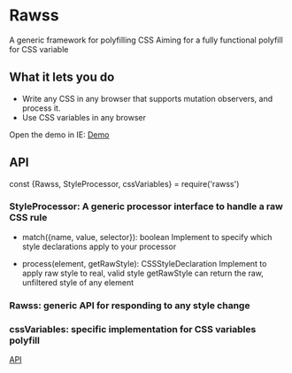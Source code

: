 # Rawss
A generic framework for polyfilling CSS
Aiming for a fully functional polyfill for CSS variable

## What it lets you do
* Write any CSS in any browser that supports mutation observers, and process it. 
* Use CSS variables in any browser

Open the demo in IE:
[Demo](https://wix.github.io/rawss/test/manual/index.html)

## API
const {Rawss, StyleProcessor, cssVariables} = require('rawss')

### StyleProcessor: A generic processor interface to handle a raw CSS rule
* match({name, value, selector}): boolean
Implement to specify which style declarations apply to your processor

* process(element, getRawStyle): CSSStyleDeclaration
Implement to apply raw style to real, valid style
getRawStyle can return the raw, unfiltered style of any element

### Rawss: generic API for responding to any style change
### cssVariables: specific implementation for CSS variables polyfill
[API](https://wix.github.io/rawss/docs/)


